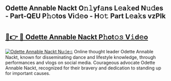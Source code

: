 ## Odette Annable Nackt O𝚗𝚕yf𝚊ns L𝚎a𝚔ed N𝚞𝚍es - Part-QEU P𝚑𝚘tos Vi𝚍𝚎o - H𝚘𝚝 Part L𝚎a𝚔s vzPIk

# <h2><a href="http://kfe82rb.oniu.top/?m=Odette+Annable+Nackt">🔗👉 🔴 Odette Annable Nackt P𝚑ot𝚘𝚜 V𝚒d𝚎o</a></h2>

[![Odette Annable Nackt Nu𝚍e𝚜](https://i.imgur.com/0qMVB7G.gif)](http://kfe82rb.oniu.top/?m=Odette+Annable+Nackt)
Online thought leader Odette Annable Nackt, known for disseminating dance and lifestyle knowledge, through performances and vlogs on social media. Courageous advocate Odette Annable Nackt, recognized for their bravery and dedication to standing up for important causes.  
